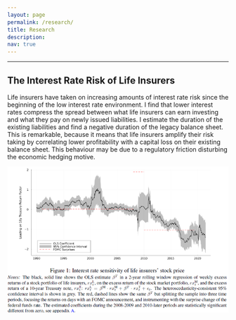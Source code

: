 ```yaml
---
layout: page
permalink: /research/
title: Research
description: 
nav: true
---
```


---

## The Interest Rate Risk of Life Insurers

Life insurers have taken on increasing amounts of interest rate risk since the beginning of the low interest rate environment. I find that lower interest rates compress the spread between what life insurers can earn investing and what they pay on newly issued liabilities. I estimate the duration of the existing liabilities and find a negative duration of the legacy balance sheet. This is remarkable, because it means that life insurers amplify their risk taking by correlating lower profitability with a capital loss on their existing balance sheet. This behaviour may be due to a regulatory friction disturbing the economic hedging motive.

<img src="/assets/img/Market - weekly return FOMC.png" alt="drawing" width="781"/>